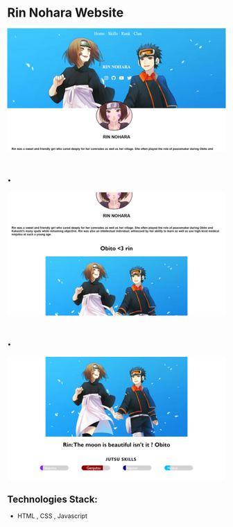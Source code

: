 # Rin Nohara Website 

![image 1](project_images/image1.png)
# .
![image 2](project_images/image2.png)
# .
![image 3](project_images/image3.png)


## Technologies Stack:
* HTML , CSS , Javascript